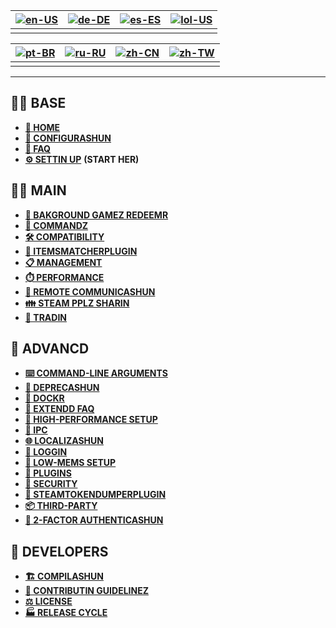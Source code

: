 | [![en-US](https://raw.githubusercontent.com/hjnilsson/country-flags/master/png100px/us.png)](https://github.com/JustArchiNET/ArchiSteamFarm/wiki/Home) | [![de-DE](https://raw.githubusercontent.com/hjnilsson/country-flags/master/png100px/de.png)](https://github.com/JustArchiNET/ArchiSteamFarm/wiki/Home-de-DE) | [![es-ES](https://raw.githubusercontent.com/hjnilsson/country-flags/master/png100px/es.png)](https://github.com/JustArchiNET/ArchiSteamFarm/wiki/Home-es-ES) | [![lol-US](https://raw.githubusercontent.com/JustArchiNET/ArchiSteamFarm/main/resources/lol-US.png)](https://github.com/JustArchiNET/ArchiSteamFarm/wiki/Home-lol-US) |
| ------------------------------------------------------------------------------------------------------------------------------------------------------ | ------------------------------------------------------------------------------------------------------------------------------------------------------------ | ------------------------------------------------------------------------------------------------------------------------------------------------------------ | --------------------------------------------------------------------------------------------------------------------------------------------------------------------- |
|                                                                                                                                                        |                                                                                                                                                              |                                                                                                                                                              |                                                                                                                                                                       |

| [![pt-BR](https://raw.githubusercontent.com/hjnilsson/country-flags/master/png100px/br.png)](https://github.com/JustArchiNET/ArchiSteamFarm/wiki/Home-pt-BR) | [![ru-RU](https://raw.githubusercontent.com/hjnilsson/country-flags/master/png100px/ru.png)](https://github.com/JustArchiNET/ArchiSteamFarm/wiki/Home-ru-RU) | [![zh-CN](https://raw.githubusercontent.com/hjnilsson/country-flags/master/png100px/cn.png)](https://github.com/JustArchiNET/ArchiSteamFarm/wiki/Home-zh-CN) | [![zh-TW](https://raw.githubusercontent.com/hjnilsson/country-flags/master/png100px/tw.png)](https://github.com/JustArchiNET/ArchiSteamFarm/wiki/Home-zh-TW) |
| ------------------------------------------------------------------------------------------------------------------------------------------------------------ | ------------------------------------------------------------------------------------------------------------------------------------------------------------ | ------------------------------------------------------------------------------------------------------------------------------------------------------------ | ------------------------------------------------------------------------------------------------------------------------------------------------------------ |
|                                                                                                                                                              |                                                                                                                                                              |                                                                                                                                                              |                                                                                                                                                              |

***

## 👨‍🏫 BASE

* **[🏡 HOME](https://github.com/JustArchiNET/ArchiSteamFarm/wiki/Home-lol-US)**
* **[🔧 CONFIGURASHUN](https://github.com/JustArchiNET/ArchiSteamFarm/wiki/Configuration-lol-US)**
* **[💬 FAQ](https://github.com/JustArchiNET/ArchiSteamFarm/wiki/FAQ-lol-US)**
* **[⚙️ SETTIN UP](https://github.com/JustArchiNET/ArchiSteamFarm/wiki/Setting-up-lol-US)** **(START HER)**


## 👨‍🎓️ MAIN

* **[👥 BAKGROUND GAMEZ REDEEMR](https://github.com/JustArchiNET/ArchiSteamFarm/wiki/Background-games-redeemer-lol-US)**
* **[📢 COMMANDZ](https://github.com/JustArchiNET/ArchiSteamFarm/wiki/Commands-lol-US)**
* **[🛠️ COMPATIBILITY](https://github.com/JustArchiNET/ArchiSteamFarm/wiki/Compatibility-lol-US)**
* **[🧩 ITEMSMATCHERPLUGIN](https://github.com/JustArchiNET/ArchiSteamFarm/wiki/ItemsMatcherPlugin-lol-US)**
* **[📋 MANAGEMENT](https://github.com/JustArchiNET/ArchiSteamFarm/wiki/Management-lol-US)**
* **[⏱️ PERFORMANCE](https://github.com/JustArchiNET/ArchiSteamFarm/wiki/Performance-lol-US)**
* **[📡 REMOTE COMMUNICASHUN](https://github.com/JustArchiNET/ArchiSteamFarm/wiki/Remote-communication-lol-US)**
* **[👪 STEAM PPLZ SHARIN](https://github.com/JustArchiNET/ArchiSteamFarm/wiki/Steam-Family-Sharing-lol-US)**
* **[🔄 TRADIN](https://github.com/JustArchiNET/ArchiSteamFarm/wiki/Trading-lol-US)**


## 🧙 ADVANCD

* **[⌨️ COMMAND-LINE ARGUMENTS](https://github.com/JustArchiNET/ArchiSteamFarm/wiki/Command-line-arguments-lol-US)**
* **[🚧 DEPRECASHUN](https://github.com/JustArchiNET/ArchiSteamFarm/wiki/Deprecation-lol-US)**
* **[🐳 DOCKR](https://github.com/JustArchiNET/ArchiSteamFarm/wiki/Docker-lol-US)**
* **[🤔 EXTENDD FAQ](https://github.com/JustArchiNET/ArchiSteamFarm/wiki/Extended-FAQ-lol-US)**
* **[🚀 HIGH-PERFORMANCE SETUP](https://github.com/JustArchiNET/ArchiSteamFarm/wiki/High-performance-setup-lol-US)**
* **[🔗 IPC](https://github.com/JustArchiNET/ArchiSteamFarm/wiki/IPC-lol-US)**
* **[🌐 LOCALIZASHUN](https://github.com/JustArchiNET/ArchiSteamFarm/wiki/Localization-lol-US)**
* **[📝 LOGGIN](https://github.com/JustArchiNET/ArchiSteamFarm/wiki/Logging-lol-US)**
* **[💾 LOW-MEMS SETUP](https://github.com/JustArchiNET/ArchiSteamFarm/wiki/Low-memory-setup-lol-US)**
* **[🔌 PLUGINS](https://github.com/JustArchiNET/ArchiSteamFarm/wiki/Plugins-lol-US)**
* **[🔐 SECURITY](https://github.com/JustArchiNET/ArchiSteamFarm/wiki/Security-lol-US)**
* **[🧩 STEAMTOKENDUMPERPLUGIN](https://github.com/JustArchiNET/ArchiSteamFarm/wiki/SteamTokenDumperPlugin-lol-US)**
* **[📦 THIRD-PARTY](https://github.com/JustArchiNET/ArchiSteamFarm/wiki/Third-party-lol-US)**
* **[📵 2-FACTOR AUTHENTICASHUN](https://github.com/JustArchiNET/ArchiSteamFarm/wiki/Two-factor-authentication-lol-US)**


## 👷 DEVELOPERS

* **[🏗️ COMPILASHUN](https://github.com/JustArchiNET/ArchiSteamFarm/wiki/Compilation-lol-US)**
* **[🤝 CONTRIBUTIN GUIDELINEZ](https://github.com/JustArchiNET/ArchiSteamFarm/blob/main/.github/CONTRIBUTING.md)**
* **[⚖️ LICENSE](https://github.com/JustArchiNET/ArchiSteamFarm/wiki/License-lol-US)**
* **[🏭 RELEASE CYCLE](https://github.com/JustArchiNET/ArchiSteamFarm/wiki/Release-cycle-lol-US)**